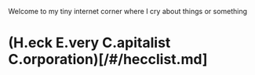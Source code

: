 Welcome to my tiny internet corner where I cry about things or something

# (H.eck E.very C.apitalist C.orporation)[/#/hecclist.md]
